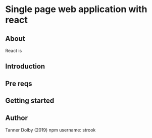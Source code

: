 # Single page web application with react

## About
React is

## Introduction

## Pre reqs

## Getting started


## Author
Tanner Dolby (2019)
npm username: strook
